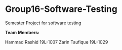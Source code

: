 # Group16-Software-Testing
Semester Project for software testing

**Team Members:**

Hammad Rashid   19L-1007
Zarin Taufique  19L-1029

